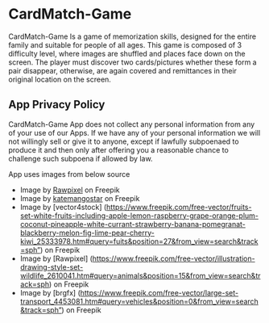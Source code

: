 # CardMatch-Game

CardMatch-Game Is a game of memorization skills, designed for the entire family and suitable for people of all ages.
This game is composed of 3 difficulty level, where images are shuffled and places face down on the screen. The player must discover two cards/pictures whether these form a pair disappear, otherwise, are again covered and remittances in their original location on the screen. 

## App Privacy Policy

CardMatch-Game App does not collect any personal information from any of your use of our Apps. If we have any of your personal information we will not willingly sell or give it to anyone, except if lawfully subpoenaed to produce it and then only after offering you a reasonable chance to challenge such subpoena if allowed by law.


App uses images from below source 
- Image by [Rawpixel](https://www.freepik.com/free-vector/illustration-education-concept_2922224.htm#query=alphabets&position=22) on Freepik 
- Image by [katemangostar](https://www.freepik.com/free-vector/vegan-food-icon-set_1229133.htm#query=vegitables%20icons&position=2&from_view=search&track=ais) on Freepik 
- Image by [vector4stock] (https://www.freepik.com/free-vector/fruits-set-white-fruits-including-apple-lemon-raspberry-grape-orange-plum-coconut-pineapple-white-currant-strawberry-banana-pomegranat-blackberry-melon-fig-lime-pear-cherry-kiwi_25333978.htm#query=fuits&position=27&from_view=search&track=sph”) on Freepik 
- Image by [Rawpixel] (https://www.freepik.com/free-vector/illustration-drawing-style-set-wildlife_2610041.htm#query=animals&position=15&from_view=search&track=sph) on Freepik 
- Image by [brgfx] (https://www.freepik.com/free-vector/large-set-transport_4453081.htm#query=vehicles&position=0&from_view=search&track=sph”) on Freepik 
